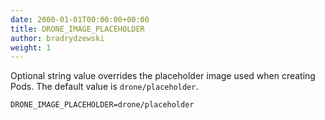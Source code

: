 ```yaml
---
date: 2000-01-01T00:00:00+00:00
title: DRONE_IMAGE_PLACEHOLDER
author: bradrydzewski
weight: 1
---
```


Optional string value overrides the placeholder image used when creating Pods. The default value is `drone/placeholder`.

```
DRONE_IMAGE_PLACEHOLDER=drone/placeholder
```
